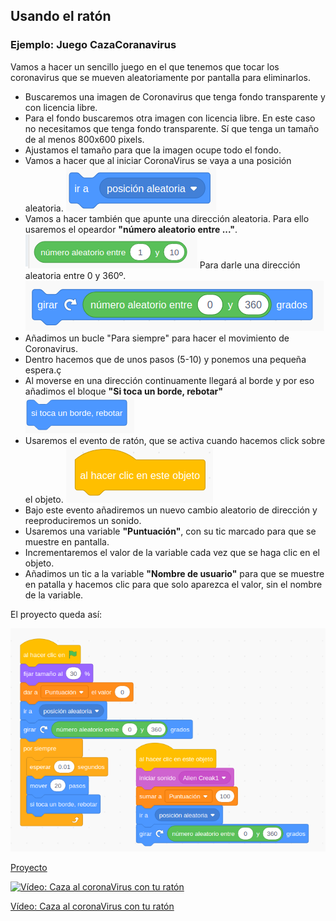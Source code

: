 ## Usando el ratón

### Ejemplo: Juego CazaCoranavirus

Vamos a hacer un sencillo juego en el que tenemos que tocar los coronavirus que se mueven aleatoriamente por pantalla para eliminarlos.

* Buscaremos una imagen de Coronavirus  que tenga fondo transparente y con licencia libre.
* Para el fondo buscaremos otra imagen con licencia libre. En este caso no necesitamos que tenga fondo transparente. Sí que tenga un tamaño de al menos 800x600 pixels.
* Ajustamos el tamaño para que la imagen ocupe todo el fondo.
* Vamos a hacer que al iniciar CoronaVirus se vaya a una posición aleatoria.
![PosicionAleatoria](./images/PosicionAleatoria.png)
* Vamos a hacer también que apunte una dirección aleatoria. Para ello usaremos el opeardor **"número aleatorio entre ..."**. 
![OperadorAleatorio](./images/OperadorAleatorio.png)
Para darle una dirección aleatoria entre 0 y 360º.
![direccionAleatoria](./images/direccionAleatoria.png)
* Añadimos un bucle "Para siempre" para hacer el movimiento de Coronavirus.
* Dentro hacemos que de unos pasos (5-10) y ponemos una pequeña espera.ç
* Al moverse en una dirección continuamente llegará al borde y por eso añadimos el bloque **"Si toca un borde, rebotar"** 
![SiTocaBordeRebotar](./images/SiTocaBordeRebotar.png)
* Usaremos el evento de ratón, que se activa cuando hacemos click sobre el objeto.
![EventoClicRaton](./images/EventoClicRaton.png)
* Bajo este evento añadiremos un nuevo cambio aleatorio de dirección  y reeproduciremos un sonido.
* Usaremos una variable **"Puntuación"**, con su tic marcado para que se muestre en pantalla. 
* Incrementaremos el valor de la variable cada vez que se haga clic en el objeto.
* Añadimos un tic a la variable **"Nombre de usuario"** para que se muestre en patalla y hacemos clic para que solo aparezca el valor, sin el nombre de la variable.

El proyecto queda así:

![CazaCoranaVirus](./images/CazaCoranaVirus.png)

[Proyecto](https://scratch.mit.edu/projects/397306267/)

[![Vídeo: Caza al coronaVirus con tu ratón](https://img.youtube.com/vi/lLJg4R7GZy0/0.jpg)](https://youtu.be/lLJg4R7GZy0)


[Vídeo: Caza al coronaVirus con tu ratón](https://youtu.be/lLJg4R7GZy0)

